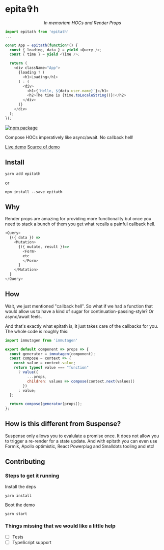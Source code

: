 # epita✞h

<p align="center">
  <i>In memoriam HOCs and Render Props</i>
</p>

```js
import epitath from 'epitath'
...

const App = epitath(function*() {
  const { loading, data } = yield <Query />;
  const { time } = yield <Time />;

  return (
    <div className="App">
      {loading ? (
        <h1>Loading</h1>
      ) : (
        <div>
          <h1>{`Hello, ${data.user.name}`}</h1>
          <h2>The time is {time.toLocaleString()}!</h2>
        </div>
      )}
    </div>
  );
});
```

[![npm package][npm-badge]][npm]

Compose HOCs imperatively like async/await. No callback hell!

[Live demo](http://astrocoders.com/epitath)
[Source of demo](https://github.com/Astrocoders/epitath/blob/master/demo/src/index.js#L42)

[npm-badge]: https://img.shields.io/npm/v/npm-package.png?style=flat-square
[npm]: https://www.npmjs.org/package/npm-package

## Install

```
yarn add epitath
```
or
```
npm install --save epitath
```

## Why
Render props are amazing for providing more functionality but once you need to stack a bunch of them you get what recalls a painful callback hell.

```js
<Query>
  {({ data }) =>
    <Mutation>
      {({ mutate, result })=>
        <Form>
        etc
        </Form>
      }
    </Mutation>
  }
</Query>
```

## How

Wait, we just mentioned "callback hell". So what if we had a function that would allow us to have a kind of sugar for continuation-passing-style? Or async/await feels.

And that's exactly what epitath is, it just takes care of the callbacks for you.
The whole code is roughly this:

```js
import immutagen from 'immutagen'

export default component => props => {
  const generator = immutagen(component);
  const compose = context => {
    const value = context.value;
    return typeof value === "function"
      ? value({
          ...props,
          children: values => compose(context.next(values))
        })
      : value;
  };

  return compose(generator(props));
};
```

## How is this different from Suspense?

Suspense only allows you to evalulate a promise once. It does not allow you to trigger a re-render for a state update.
And with epitath you can even use Formik, Apollo optimistic, React Powerplug and Smalldots tooling and etc!


## Contributing

### Steps to get it running

Install the deps
```
yarn install
```

Boot the demo
```
yarn start
```

### Things missing that we would like a little help

- [ ] Tests
- [ ] TypeScript support
